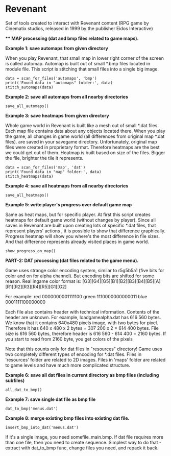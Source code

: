 <h1>Revenant</h1>

<p>Set of tools created to interact with Revenant content (RPG game by Cinematix studios, released in 1999 by the publisher Eidos Interactive)</p>
<p><strong>** MAP processing (dat and bmp files related to game maps).</strong></p>
<p><strong>Example 1: save automaps from given directory</strong></p>
<p>When you play Revenant, that small map in lower right corner of the screen is called automap. Automap is built out of
small *.bmp files located in module file. This script is stitching that small files into a single big image.</p>
<pre><code>data = scan_for_files('automaps', 'bmp')
print('Found data in "automaps" folder:', data)
stitch_automaps(data)
</code></pre>
<p><strong>Example 2: save all automaps from all nearby directories</strong></p>
<pre><code>save_all_automaps()
</code></pre>
<p><strong>Example 3: save heatmaps from given directory</strong></p>
<p>Whole game world in Revenant is built like a mesh out of small *.dat files. Each map file contains data about any objects
located there. When you play the game, all changes in game world (all differences from original map *.dat files). are saved in your
savegame directory. Unfortunately, original map files were created in proprietary format. Therefore heatmaps are the best we could get
out of them. Heatmap is built based on size of the files. Bigger the file, brighter the tile it represents.</p>
<pre><code>data = scan_for_files('map', 'dat')
print('Found data in "map" folder:', data)
stitch_heatmaps(data)
</code></pre>
<p><strong>Example 4: save all heatmaps from all nearby directories</strong></p>
<pre><code>save_all_heatmaps()
</code></pre>
<p><strong>Example 5: write player's progress over default game map</strong></p>
<p>Same as heat maps, but for specific player. At first this script creates heatmaps for default game world (without changes by player).
Since all saves in Revenant are built upon creating lots of specific *.dat files, that represent players' actions , it is possible to
show that difference graphically. Progress heatmap will show you where's the most difference in file sizes. And that difference
represents already visited places in game world.</p>
<pre><code>show_progress_on_map()
</code></pre>
<p><strong>PART-2:     DAT processing (dat files related to the game menu).</strong></p>
<p>Game uses strange color encoding system, similar to r5g5b5a1 (five bits for color and on for alpha channel). But encoding bits are shifted for some reason.
Real ingame color format is: [G3][G4][G5][B1][B2][B3][B4][B5][A][R1][R2][R3][R4][R5][G1][G2]</p>
<p>For example:
red   0000000001111100
green 1110000000000011
blue  0001111100000000</p>
<p>Each file also contains header with technical information. Contents of the header are unknown. For example, loadgamealpha.dat has 616 560 bytes. We know that it contains 640x480 pixels image, with two bytes for pixel. Therefore it has 640 x 480 x 2 bytes = 307 200 x 2 = 614 400 bytes. File size is 616 560 bytes, therefore header is 616 560 - 614 400 = 2160 bytes. If you start to read from 2160 byte, you get colors of the pixels</p>
<p>Note that this counts only for dat files in "resources" directory! Game uses two completely different types of encoding for *.dat files. Files in 'resources' folder are related to 2D images. Files in 'maps' folder are related to game levels and have much more complicated structure.</p>
<p><strong>Example 6: save all dat files in current directory as bmp files (including subfiles)</strong></p>
<pre><code>all_dat_to_bmp()
</code></pre>
<p><strong>Example 7: save single dat file as bmp file</strong></p>
<pre><code>dat_to_bmp('menus.dat')
</code></pre>
<p><strong>Example 8: merge existing bmp files into existing dat file.</strong></p>
<pre><code>insert_bmp_into_dat('menus.dat')
</code></pre>
<p>If it's a single image, you need somefile_main.bmp. If dat file requires more than one file, then you need to create sequence. Simplest way to do that - extract with dat_to_bmp func, change files you need, and repack it back.</p>
